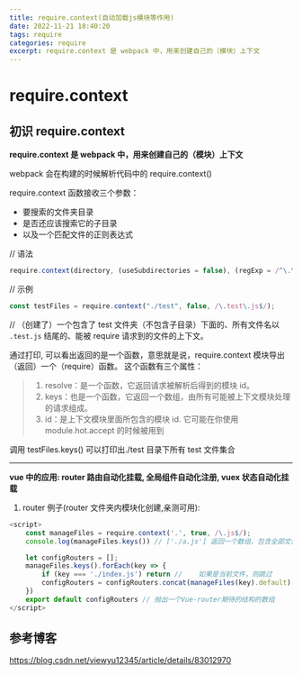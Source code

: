 ```yaml
---
title: require.context(自动加载js模块等作用)
date: 2022-11-21 18:40:20
tags: require
categories: require
excerpt: require.context 是 webpack 中，用来创建自己的（模块）上下文
---
```


# require.context

## 初识 require.context

**require.context 是 webpack 中，用来创建自己的（模块）上下文**

webpack 会在构建的时候解析代码中的 require.context()

require.context 函数接收三个参数：

- 要搜索的文件夹目录
- 是否还应该搜索它的子目录
- 以及一个匹配文件的正则表达式

// 语法

```js
require.context(directory, (useSubdirectories = false), (regExp = /^\.\//));
```

// 示例

```js
const testFiles = require.context("./test", false, /\.test\.js$/);
```

// （创建了）一个包含了 test 文件夹（不包含子目录）下面的、所有文件名以 `.test.js` 结尾的、能被 require 请求到的文件的上下文。

通过打印, 可以看出返回的是一个函数，意思就是说，require.context 模块导出（返回）一个（require）函数。
这个函数有三个属性：

> 1. resolve：是一个函数，它返回请求被解析后得到的模块 id。
> 2. keys：也是一个函数，它返回一个数组，由所有可能被上下文模块处理的请求组成。
> 3. id：是上下文模块里面所包含的模块 id. 它可能在你使用 module.hot.accept 的时候被用到

调用 testFiles.keys() 可以打印出./test 目录下所有 test 文件集合

---

**vue 中的应用: router 路由自动化挂载, 全局组件自动化注册, vuex 状态自动化挂载**

1. router 例子(router 文件夹内模块化创建,亲测可用):

```js
<script>
    const manageFiles = require.context('.', true, /\.js$/);
    console.log(manageFiles.keys()) // ['./a.js'] 返回一个数组，包含全部文件名

    let configRouters = [];
    manageFiles.keys().forEach(key => {
        if (key === './index.js') return //    如果是当前文件，则跳过
        configRouters = configRouters.concat(manageFiles(key).default) // 读取出文件中的default模块
    })
    export default configRouters // 抛出一个Vue-router期待的结构的数组
</script>
```

## 参考博客

https://blog.csdn.net/viewyu12345/article/details/83012970

